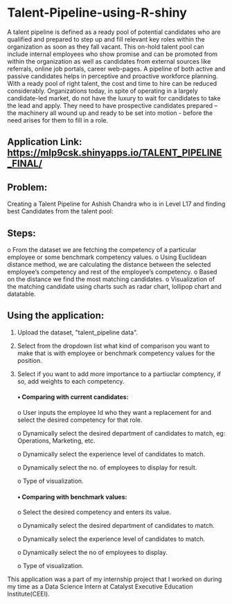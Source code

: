 # Talent-Pipeline-using-R-shiny
A talent pipeline is defined as a ready pool of potential candidates who are qualified and prepared to step up and fill relevant key roles within the organization as soon as they fall vacant.  This on-hold talent pool can include internal employees who show promise and can be promoted from within the organization as well as candidates from external sources like referrals, online job portals, career web-pages.  A pipeline of both active and passive candidates helps in perceptive and proactive workforce planning. With a ready pool of right talent, the cost and time to hire can be reduced considerably. Organizations today, in spite of operating in a largely candidate-led market, do not have the luxury to wait for candidates to take the lead and apply. They need to have prospective candidates prepared – the machinery all wound up and ready to be set into motion - before the need arises for them to fill in a role. 

## Application Link: https://mlp9csk.shinyapps.io/TALENT_PIPELINE_FINAL/

## Problem:
Creating a Talent Pipeline for Ashish Chandra who is in Level L17 and finding best Candidates from the talent pool:

## Steps: 
o	From the dataset we are fetching the competency of a particular employee or some benchmark competency values.
o	Using Euclidean distance method, we are calculating the distance between the selected employee’s competency and rest of the employee’s competency. 
o	Based on the distance we find the most matching candidates. 
o	Visualization of the matching candidate using charts such as radar chart, lollipop chart and datatable.

## Using the application:

1) Upload the dataset, "talent_pipeline data". 
2) Select from the dropdown list what kind of comparison you want to make that is with employee or benchmark competency values for the position.
3) Select if you want to add more importance to a partiuclar comptency, if so, add weights to each competency. 

   #### •	Comparing with current candidates: 
    
      o	User inputs the employee Id who they want a replacement for and select the desired competency for that role. 
      
      o	Dynamically select the desired department of candidates to match, eg: Operations, Marketing, etc.
      
      o	Dynamically select the experience level of candidates to match.
      
      o	Dynamically select the no. of employees to display for result.
      
      o	Type of visualization.
  
   #### •	Comparing with benchmark values:
    
      o	Select the desired competency and enters its value.
      
      o	Dynamically select the desired department of candidates to match.
      
      o	Dynamically select the experience level of candidates to match.
      
      o	Dynamically select the no of employees to display.
      
      o	Type of visualization.

This application was a part of my internship project that I worked on during my time as a Data Science Intern at Catalyst Executive Education Institute(CEEI). 
